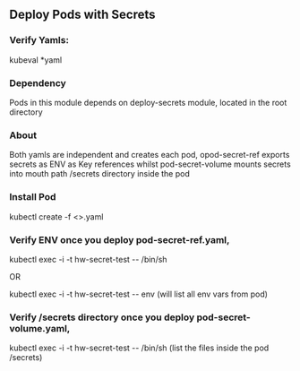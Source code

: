 ## Deploy Pods with Secrets
### Verify Yamls:
kubeval *yaml 

### Dependency
Pods in this module depends on deploy-secrets module, located in the root directory

### About
Both yamls are independent and creates each pod, opod-secret-ref exports secrets as ENV as Key references
whilst pod-secret-volume mounts secrets into mouth path /secrets directory inside the pod

### Install Pod
kubectl create -f <<name>>.yaml

### Verify ENV once you deploy pod-secret-ref.yaml,
kubectl exec -i -t hw-secret-test -- /bin/sh

OR

kubectl exec -i -t hw-secret-test -- env (will list all env vars from pod)

### Verify /secrets directory once you deploy pod-secret-volume.yaml,
kubectl exec -i -t hw-secret-test -- /bin/sh (list the files inside the pod /secrets)
